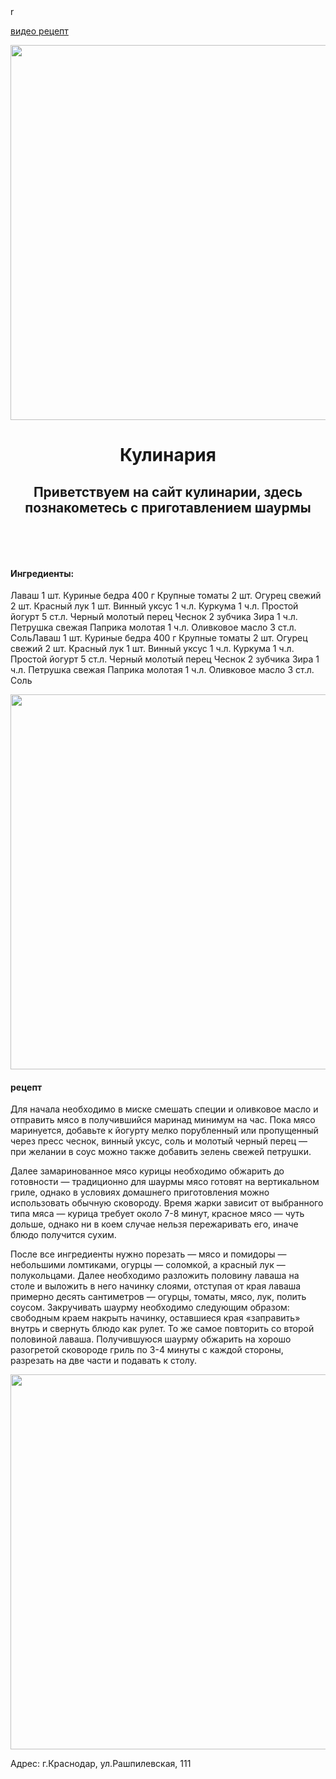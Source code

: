 <html>
r
<body>



<a href="https://www.youtube.com/watch?v=ZYuueT0N414"> видео рецепт</a>

<img src="https://cs4.pikabu.ru/video/2016/08/12/8/og_og_1471009633325476677.jpg" width="1000px" height="600px"/>

<h1 style=";text-align:center">Кулинария</h1>

<h2> <header> Приветствуем на сайт кулинарии, здесь познакометесь с приготавлением шаурмы </header> </h2>

<html>

  

        

<h4><p>Ингредиенты:</p></h4>
       
 Лаваш 1 шт.
Куриные бедра 400 г
Крупные томаты 2 шт.
Огурец свежий 2 шт.
Красный лук 1 шт.
Винный уксус 1 ч.л.
Куркума 1 ч.л.
Простой йогурт 5 ст.л.
Черный молотый перец
Чеснок 2 зубчика
Зира 1 ч.л.
Петрушка свежая
Паприка молотая 1 ч.л.
Оливковое масло 3 ст.л.
СольЛаваш 1 шт.
Куриные бедра 400 г
Крупные томаты 2 шт.
Огурец свежий 2 шт.
Красный лук 1 шт.
Винный уксус 1 ч.л.
Куркума 1 ч.л.
Простой йогурт 5 ст.л.
Черный молотый перец
Чеснок 2 зубчика
Зира 1 ч.л.
Петрушка свежая
Паприка молотая 1 ч.л.
Оливковое масло 3 ст.л.
Соль


  </body>

</html>



<img src="https://n1s1.hsmedia.ru/b1/86/94/b18694f6b9c4b3dde0559bb1ad4f1c9d/728x542_1_2510cd5a0e92fde5f9932c6586a39c7b@1200x894_0xac120003_7495140041639936822.jpeg" width="1000px" height="600px"/>






<h4>рецепт</h4>
<main>
<p>Для начала необходимо в миске смешать специи и оливковое масло и отправить мясо в получившийся маринад минимум на час. Пока мясо маринуется, добавьте к йогурту мелко порубленный или пропущенный через пресс чеснок, винный уксус, соль и молотый черный перец — при желании в соус можно также добавить зелень свежей петрушки.</p>

<p>Далее замаринованное мясо курицы необходимо обжарить до готовности — традиционно для шаурмы мясо готовят на вертикальном гриле, однако в условиях домашнего приготовления можно использовать обычную сковороду. Время жарки зависит от выбранного типа мяса — курица требует около 7-8 минут, красное мясо — чуть дольше, однако ни в коем случае нельзя пережаривать его, иначе блюдо получится сухим.</p>

<p>После все ингредиенты нужно порезать — мясо и помидоры — небольшими ломтиками, огурцы — соломкой, а красный лук — полукольцами. Далее необходимо разложить половину лаваша на столе и выложить в него начинку слоями, отступая от края лаваша примерно десять сантиметров — огурцы, томаты, мясо, лук, полить соусом. Закручивать шаурму необходимо следующим образом: свободным краем накрыть начинку, оставшиеся края «заправить» внутрь и свернуть блюдо как рулет. То же самое повторить со второй половиной лаваша.
Получившуюся шаурму обжарить на хорошо разогретой сковороде гриль по 3-4 минуты с каждой стороны, разрезать на две части и подавать к столу.</p>

<img src="https://n1s1.hsmedia.ru/74/e4/cc/74e4cca38c9b39afee9afcfad5f5913b/728x542_1_35a185bd04e5f13de466a1eb87fb75d0@1000x745_0xac120003_11522592841587642412.jpg" width="1000px" height="600px"/>


Адрес: г.Краснодар, ул.Рашпилевская, 111
</main>

</body>

<footer></footer>
  
</html>
